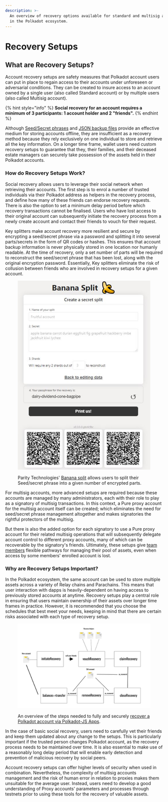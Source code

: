 ```yaml
---
description: >-
  An overview of recovery options available for standard and multisig accounts
  in the Polkadot ecosystem.
---
```


# Recovery Setups

## What are Recovery Setups?

Account recovery setups are safety measures that Polkadot account users can put in place to regain access to their accounts under unforeseen or adversarial conditions. They can be created to insure access to an account owned by a single user (also called Standard account) or by multiple users (also called Multisig account).

{% hint style="info" %}
**Social recovery for an account requires a minimum of 3 participants: 1 account holder and 2 "friends".**
{% endhint %}

Although [Seed/Secret phrases](seed-secret-phrases.md) and [JSON backup files](json-backups.md) provide an effective medium for storing accounts offline, they are insufficient as a recovery method because they rely exclusively on one individual to store and retrieve all the key information. On a longer time frame, wallet users need custom recovery setups to guarantee that they, their families, and their deceased estate managers can securely take possession of the assets held in their Polkadot accounts.&#x20;



### How do Recovery Setups Work?

Social recovery allows users to leverage their social network when retrieving their accounts. The first step is to enrol a number of trusted individuals via their Polkadot address as helpers in the recovery process, and define how many of these friends can endorse recovery requests. There is also the option to set a minimum delay period before which recovery transactions cannot be finalised. Users who have lost access to their original account can subsequently initiate the recovery process from a newly create account and contact their friends to vouch for their request.

Key splitters make account recovery more resilient and secure by encrypting a seed/secret phrase via a password and splitting it into several parts/secrets in the form of QR codes or hashes. This ensures that account backup information is never physically stored in one location nor humanly readable. At the time of recovery, only a set number of parts will be required to reconstruct the seed/secret phrase that has been lost, along with the original encryption password. Essentially, Key splitters eliminate the risk of collusion between friends who are involved in recovery setups for a given account.

<figure><img src="../../.gitbook/assets/S_RSBananaSplit.JPG" alt="A view of a 12-word seed/secret phrase split into 3 secrets/shards and encrypted by an auto-generated password in the Banana Split tool."><figcaption><p>Parity Technologies' <a href="https://bs.parity.io/#/">Banana split</a> allows users to split their Seed/secret phrase into a given number of encrypted parts.</p></figcaption></figure>

For multisig accounts, more advanced setups are required because these accounts are managed by many administrators, each with their role to play as a signatory of multisig transactions. In this context, a Pure proxy account for the multisig account itself can be created; which eliminates the need for seed/secret phrase management altogether and makes signatories the rightful protectors of the multisig.&#x20;

But there is also the added option for each signatory to use a Pure proxy account for their related multisig operations that will subsequently delegate account control to different proxy accounts, many of which can be recoverable by the signatory's friends. Ultimately, these setups give [team members](../5.regulations/networks/participation.md) flexible pathways for managing their pool of assets, even when access by some members' enrolled account is lost.



### Why are Recovery Setups Important?

In the Polkadot ecosystem, the same account can be used to store multiple assets across a variety of Relay chains and Parachains. This means that user interaction with dapps is heavily-dependent on having access to previously stored accounts at anytime. Recovery setups play a central role in ensuring that users maintain ownership of their assets over longer time frames in practice. However, it is recommended that you choose the schedules that best meet your needs, keeping in mind that there are certain risks associated with each type of recovery setup.

<figure><img src="../../.gitbook/assets/S_RSSteps.png" alt="A block diagram showing the steps required to recover a Polkadot account via social recovery."><figcaption><p>An overview of the steps needed to fully and securely <a href="https://wiki.polkadot.network/docs/kusama-social-recovery">recover a Polkadot account via Polkadot-JS Apps</a>.</p></figcaption></figure>

In the case of basic social recovery, users need to carefully vet their friends and keep them updated about any change to the setups. This is particularly important if the trusted person changes Polkadot account, as the recovery process needs to be maintained over time. It is also essential to make use of a reasonably long delay period that will enable early detection and prevention of malicious recovery by social peers.&#x20;

Account recovery setups can offer higher levels of security when used in combination. Nevertheless, the complexity of multisig accounts management and the risk of human error in relation to proxies makes them unsuitable for the average user. Instead, users need to develop a good understanding of Proxy accounts' parameters and processes through testnets prior to using these tools for the recovery of valuable assets.&#x20;


